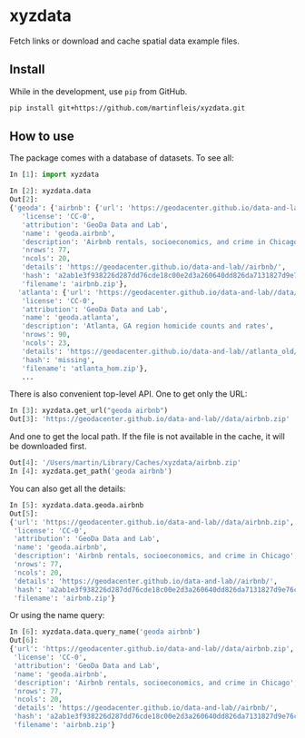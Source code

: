 # xyzdata

Fetch links or download and cache spatial data example files.

## Install

While in the development, use `pip` from GitHub.

```sh
pip install git+https://github.com/martinfleis/xyzdata.git
```

## How to use

The package comes with a database of datasets. To see all:

```py
In [1]: import xyzdata

In [2]: xyzdata.data
Out[2]:
{'geoda': {'airbnb': {'url': 'https://geodacenter.github.io/data-and-lab//data/airbnb.zip',
   'license': 'CC-0',
   'attribution': 'GeoDa Data and Lab',
   'name': 'geoda.airbnb',
   'description': 'Airbnb rentals, socioeconomics, and crime in Chicago',
   'nrows': 77,
   'ncols': 20,
   'details': 'https://geodacenter.github.io/data-and-lab//airbnb/',
   'hash': 'a2ab1e3f938226d287dd76cde18c00e2d3a260640dd826da7131827d9e76c824',
   'filename': 'airbnb.zip'},
  'atlanta': {'url': 'https://geodacenter.github.io/data-and-lab//data/atlanta_hom.zip',
   'license': 'CC-0',
   'attribution': 'GeoDa Data and Lab',
   'name': 'geoda.atlanta',
   'description': 'Atlanta, GA region homicide counts and rates',
   'nrows': 90,
   'ncols': 23,
   'details': 'https://geodacenter.github.io/data-and-lab//atlanta_old/',
   'hash': 'missing',
   'filename': 'atlanta_hom.zip'},
   ...
```

There is also convenient top-level API. One to get only the URL:

```py
In [3]: xyzdata.get_url("geoda airbnb")
Out[3]: 'https://geodacenter.github.io/data-and-lab//data/airbnb.zip'
```

And one to get the local path. If the file is not available in the cache, it will be
downloaded first.

```py
Out[4]: '/Users/martin/Library/Caches/xyzdata/airbnb.zip'
In [4]: xyzdata.get_path('geoda airbnb')
```

You can also get all the details:

```py
In [5]: xyzdata.data.geoda.airbnb
Out[5]:
{'url': 'https://geodacenter.github.io/data-and-lab//data/airbnb.zip',
 'license': 'CC-0',
 'attribution': 'GeoDa Data and Lab',
 'name': 'geoda.airbnb',
 'description': 'Airbnb rentals, socioeconomics, and crime in Chicago',
 'nrows': 77,
 'ncols': 20,
 'details': 'https://geodacenter.github.io/data-and-lab//airbnb/',
 'hash': 'a2ab1e3f938226d287dd76cde18c00e2d3a260640dd826da7131827d9e76c824',
 'filename': 'airbnb.zip'}
```

Or using the name query:

```py
In [6]: xyzdata.data.query_name('geoda airbnb')
Out[6]:
{'url': 'https://geodacenter.github.io/data-and-lab//data/airbnb.zip',
 'license': 'CC-0',
 'attribution': 'GeoDa Data and Lab',
 'name': 'geoda.airbnb',
 'description': 'Airbnb rentals, socioeconomics, and crime in Chicago',
 'nrows': 77,
 'ncols': 20,
 'details': 'https://geodacenter.github.io/data-and-lab//airbnb/',
 'hash': 'a2ab1e3f938226d287dd76cde18c00e2d3a260640dd826da7131827d9e76c824',
 'filename': 'airbnb.zip'}
```
